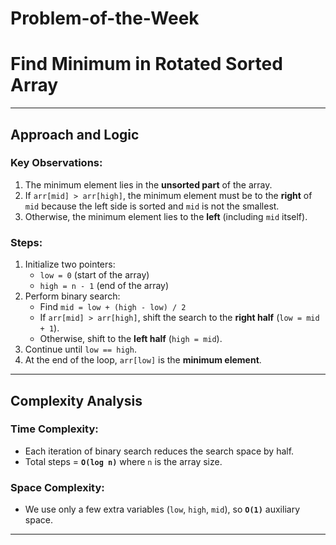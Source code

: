 # Problem-of-the-Week
# Find Minimum in Rotated Sorted Array

---

## **Approach and Logic**

### **Key Observations:**
1. The minimum element lies in the **unsorted part** of the array.
2. If `arr[mid] > arr[high]`, the minimum element must be to the **right** of `mid` because the left side is sorted and `mid` is not the smallest.
3. Otherwise, the minimum element lies to the **left** (including `mid` itself).

### **Steps:**
1. Initialize two pointers:  
   - `low = 0` (start of the array)  
   - `high = n - 1` (end of the array)
2. Perform binary search:
   - Find `mid = low + (high - low) / 2`
   - If `arr[mid] > arr[high]`, shift the search to the **right half** (`low = mid + 1`).
   - Otherwise, shift to the **left half** (`high = mid`).
3. Continue until `low == high`.
4. At the end of the loop, `arr[low]` is the **minimum element**.

---

## **Complexity Analysis**

### **Time Complexity:**  
- Each iteration of binary search reduces the search space by half.
- Total steps = **`O(log n)`** where `n` is the array size.

### **Space Complexity:**  
- We use only a few extra variables (`low`, `high`, `mid`), so **`O(1)`** auxiliary space.

---


